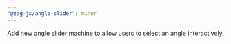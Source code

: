 ```yaml
---
"@zag-js/angle-slider": minor
---
```


Add new angle slider machine to allow users to select an angle interactively.
